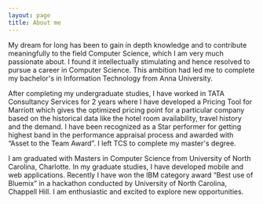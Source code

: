 ```yaml
---
layout: page
title: About me
---
```


My dream for long has been to gain in depth knowledge and to contribute meaningfully to the field Computer Science, which I am very much passionate about.  I found it intellectually stimulating and hence resolved to pursue a career in Computer Science.  This ambition had led me to complete my bachelor's in Information Technology from Anna University.

After completing my undergraduate studies, I have worked in TATA Consultancy Services for 2 years where I have developed a Pricing Tool for Marriott which gives the optimized pricing point for a particular company based on the historical data like the hotel room availability, travel history and the demand. I have been recognized as a Star performer for getting highest band in the performance appraisal process and awarded with “Asset to the Team Award”. I left TCS to complete my master's degree.

I am graduated with Masters in Computer Science from University of North Carolina, Charlotte.  In my graduate studies, I have developed mobile and web applications.  Recently I have won the IBM category award “Best use of Bluemix” in a hackathon conducted by University of North Carolina, Chappell Hill.  I am enthusiastic and excited to explore new opportunities.  

